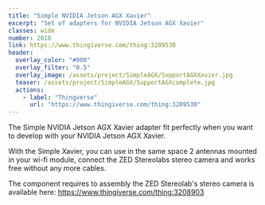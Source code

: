 ```yaml
---
title: "Simple NVIDIA Jetson AGX Xavier"
excerpt: "Set of adapters for NVIDIA Jetson AGX Xavier"
classes: wide
number: 2018
link: https://www.thingiverse.com/thing:3209530
header:
  overlay_color: "#000"
  overlay_filter: "0.5"
  overlay_image: /assets/project/SimpleAGX/SupportAGXXavier.jpg
  teaser: /assets/project/SimpleAGX/SupportAGXcomplete.jpg
  actions:
    - label: "Thingverse"
      url: "https://www.thingiverse.com/thing:3209530"
---
```


The Simple NVIDIA Jetson AGX Xavier adapter fit perfectly when you want to develop with your NVIDIA Jetson AGX Xavier.

With the Simple Xavier, you can use in the same space 2 antennas mounted in your wi-fi module, connect the ZED Stereolabs stereo camera and works free without any more cables.

The component requires to assembly the ZED Stereolab's stereo camera is available here:
https://www.thingiverse.com/thing:3208903